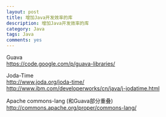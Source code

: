 ```yaml
---
layout: post
title: 增加Java开发效率的库
description: 增加Java开发效率的库
category: Java
tags: Java
comments: yes
---
```


Guava  
<https://code.google.com/p/guava-libraries/>  

Joda-Time  
<http://www.joda.org/joda-time/>  
<http://www.ibm.com/developerworks/cn/java/j-jodatime.html>  

Apache commons-lang (和Guava部分重叠)  
<http://commons.apache.org/proper/commons-lang/>  
